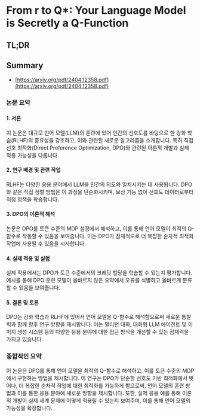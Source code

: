 # From r to Q*: Your Language Model is Secretly a Q-Function
## TL;DR
## Summary
- [https://arxiv.org/pdf/2404.12358.pdf](https://arxiv.org/pdf/2404.12358.pdf)

### 논문 요약

#### 1. 서론
이 논문은 대규모 언어 모델(LLM)의 훈련에 있어 인간의 선호도를 바탕으로 한 강화 학습(RLHF)의 중요성을 강조하고, 이와 관련된 새로운 알고리즘을 소개합니다. 특히 직접 선호 최적화(Direct Preference Optimization, DPO)와 관련된 이론적 개발과 실제 적용 가능성을 다룹니다.

#### 2. 연구 배경 및 관련 작업
RLHF는 다양한 응용 분야에서 LLM을 인간의 의도와 일치시키는 데 사용됩니다. DPO와 같은 직접 정렬 방법은 이 과정을 단순화시키며, 보상 기능 없이 선호도 데이터로부터 직접 정책을 학습합니다.

#### 3. DPO의 이론적 해석
논문은 DPO를 토큰 수준의 MDP 설정에서 해석하고, 이를 통해 언어 모델이 최적의 Q-함수로 작동할 수 있음을 보여줍니다. 이는 DPO가 잠재적으로 더 복잡한 순차적 최적화 작업에 사용될 수 있음을 시사합니다.

#### 4. 실제 적용 및 실험
실제 적용에서는 DPO가 토큰 수준에서의 크레딧 할당을 학습할 수 있는지 평가합니다. 예시를 통해 DPO 훈련 모델이 올바르지 않은 요약에서 오류를 식별하고 올바르게 분류할 수 있음을 보여줍니다.

#### 5. 결론 및 토론
DPO는 강화 학습과 RLHF에 있어서 언어 모델을 Q-함수로 해석함으로써 새로운 통찰력과 함께 향후 연구 방향을 제시합니다. 이는 멀티턴 대화, 대화형 LLM 에이전트 및 이미지 생성 시스템 등의 다양한 응용 분야에 대한 접근 방식을 개선할 수 있는 잠재력을 가지고 있습니다.

### 종합적인 요약
이 논문은 DPO를 통해 언어 모델을 최적의 Q-함수로 해석하고, 이를 토큰 수준의 MDP에서 구현하는 방법을 제시합니다. 이 연구는 DPO가 단순한 선호도 기반 최적화에서 벗어나, 더 복잡한 순차적 작업에 대한 최적화를 가능하게 함으로써, 언어 모델의 훈련 방법과 이를 통한 응용 분야에 새로운 방향을 제시합니다. 또한, 실제 응용 예를 통해 이론적 개발이 실제 세계 문제에 어떻게 적용될 수 있는지 보여주며, 이를 통해 언어 모델의 가능성을 확장합니다.